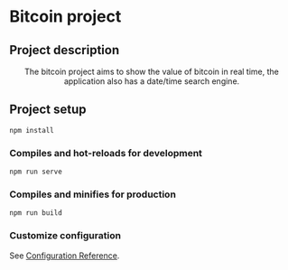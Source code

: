 # Bitcoin project

## Project description
<p align="center">The bitcoin project aims to show the value of bitcoin in real time, the application also has a date/time search engine.</p>

## Project setup
```
npm install
```

### Compiles and hot-reloads for development
```
npm run serve
```

### Compiles and minifies for production
```
npm run build
```

### Customize configuration
See [Configuration Reference](https://cli.vuejs.org/config/).
